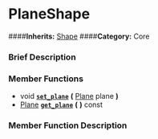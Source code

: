 #  PlaneShape  
####**Inherits:** [Shape](class_shape)
####**Category:** Core

###  Brief Description  


###  Member Functions 
  * void  **[`set_plane`](#set_plane)**  **(** [Plane](class_plane) plane  **)**
  * [Plane](class_plane)  **[`get_plane`](#get_plane)**  **(** **)** const

###  Member Function Description  
